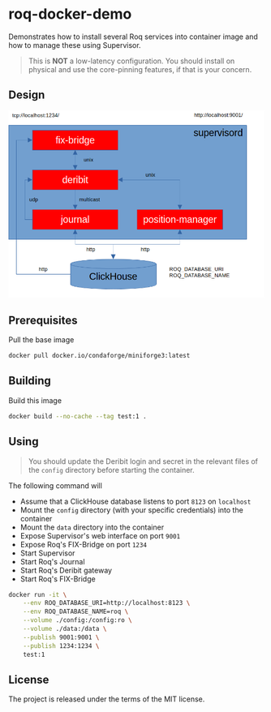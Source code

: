 # roq-docker-demo

Demonstrates how to install several Roq services into container image and how to manage these using Supervisor.

> This is **NOT** a low-latency configuration.
> You should install on physical and use the core-pinning features, if that is your concern.


## Design

![Design](/static/images/docker.png)


## Prerequisites

Pull the base image

```bash
docker pull docker.io/condaforge/miniforge3:latest
```


## Building

Build this image

```bash
docker build --no-cache --tag test:1 .
```


## Using

> You should update the Deribit login and secret in the relevant files of the `config` directory before starting the container.

The following command will

* Assume that a ClickHouse database listens to port `8123` on `localhost`
* Mount the `config` directory (with your specific credentials) into the container
* Mount the `data` directory into the container
* Expose Supervisor's web interface on port `9001`
* Expose Roq's FIX-Bridge on port `1234`
* Start Supervisor
* Start Roq's Journal
* Start Roq's Deribit gateway
* Start Roq's FIX-Bridge

```bash
docker run -it \
    --env ROQ_DATABASE_URI=http://localhost:8123 \
    --env ROQ_DATABASE_NAME=roq \
    --volume ./config:/config:ro \
    --volume ./data:/data \
    --publish 9001:9001 \
    --publish 1234:1234 \
    test:1
```


## License

The project is released under the terms of the MIT license.
